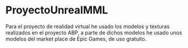 # ProyectoUnrealMML
Para el proyecto de realidad virtual he usado los modelos y texturas realizados en el proyecto ABP, a parte de dichos modelos he usado unos modelos del market place de Epic Games, de uso gratuito.
